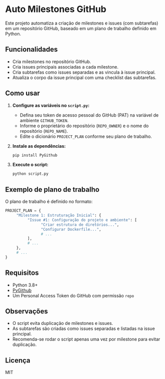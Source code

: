 # Auto Milestones GitHub

Este projeto automatiza a criação de milestones e issues (com subtarefas) em um repositório GitHub, baseado em um plano de trabalho definido em Python.

## Funcionalidades

- Cria milestones no repositório GitHub.
- Cria issues principais associadas a cada milestone.
- Cria subtarefas como issues separadas e as vincula à issue principal.
- Atualiza o corpo da issue principal com uma checklist das subtarefas.

## Como usar

1. **Configure as variáveis no `script.py`:**

   - Defina seu token de acesso pessoal do GitHub (PAT) na variável de ambiente `GITHUB_TOKEN`.
   - Informe o proprietário do repositório (`REPO_OWNER`) e o nome do repositório (`REPO_NAME`).
   - Edite o dicionário `PROJECT_PLAN` conforme seu plano de trabalho.

2. **Instale as dependências:**

   ```bash
   pip install PyGithub
   ```

3. **Execute o script:**
   ```bash
   python script.py
   ```

## Exemplo de plano de trabalho

O plano de trabalho é definido no formato:

```python
PROJECT_PLAN = {
     "Milestone 1: Estruturação Inicial": {
          "Issue #1: Configuração do projeto e ambiente": [
                "Criar estrutura de diretórios...",
                "Configurar Dockerfile...",
                # ...
          ],
          # ...
     },
     # ...
}
```

## Requisitos

- Python 3.8+
- [PyGithub](https://github.com/PyGithub/PyGithub)
- Um Personal Access Token do GitHub com permissão `repo`

## Observações

- O script evita duplicação de milestones e issues.
- As subtarefas são criadas como issues separadas e listadas na issue principal.
- Recomenda-se rodar o script apenas uma vez por milestone para evitar duplicação.

## Licença

MIT
